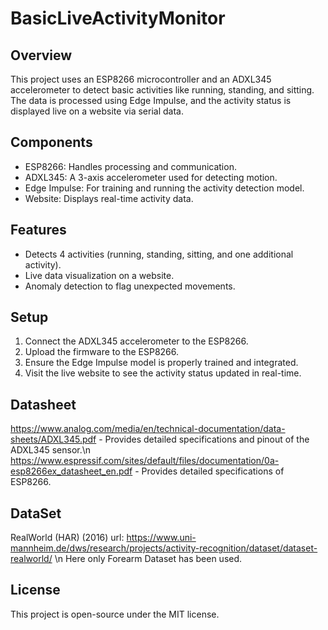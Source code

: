 # BasicLiveActivityMonitor

## Overview
This project uses an ESP8266 microcontroller and an ADXL345 accelerometer to detect basic activities like running, standing, and sitting. The data is processed using Edge Impulse, and the activity status is displayed live on a website via serial data.

## Components
- ESP8266: Handles processing and communication.
- ADXL345: A 3-axis accelerometer used for detecting motion.
- Edge Impulse: For training and running the activity detection model.
- Website: Displays real-time activity data.

## Features
- Detects 4 activities (running, standing, sitting, and one additional activity).
- Live data visualization on a website.
- Anomaly detection to flag unexpected movements.

## Setup
1. Connect the ADXL345 accelerometer to the ESP8266.
2. Upload the firmware to the ESP8266.
3. Ensure the Edge Impulse model is properly trained and integrated.
4. Visit the live website to see the activity status updated in real-time.

## Datasheet
https://www.analog.com/media/en/technical-documentation/data-sheets/ADXL345.pdf - Provides detailed specifications and pinout of the ADXL345 sensor.\n
https://www.espressif.com/sites/default/files/documentation/0a-esp8266ex_datasheet_en.pdf - Provides detailed specifications of ESP8266.

## DataSet
RealWorld (HAR) (2016) url: https://www.uni-mannheim.de/dws/research/projects/activity-recognition/dataset/dataset-realworld/ \n
Here only Forearm Dataset has been used.

## License
This project is open-source under the MIT license.

